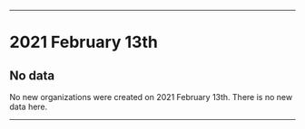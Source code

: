 
***

# 2021 February 13th

## No data

No new organizations were created on 2021 February 13th. There is no new data here.

***
